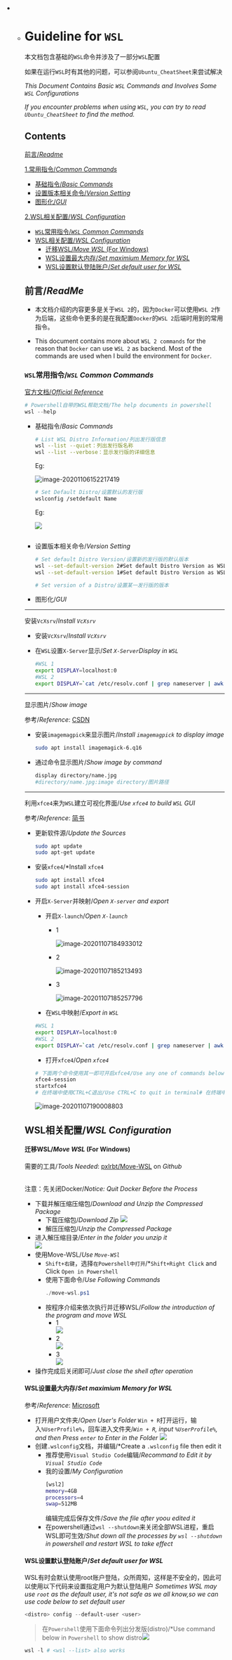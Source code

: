 - - # Guideline for `WSL`
  
    本文档包含基础的`WSL`命令并涉及了一部分`WSL`配置
  
    如果在运行`WSL`时有其他的问题，可以参阅`Ubuntu_CheatSheet`来尝试解决
  
    *This Document Contains Basic `WSL` Commands and Involves Some `WSL` Configurations*
  
    *If you encounter problems when using `WSL`, you can try to read `Ubuntu_CheatSheet` to find the method.*
  
    
  
    ## Contents
  
    [前言/*Readme*](#Readme)
  
    [1.常用指令/*Common Commands*](#1)
  
    - [基础指令/*Basic Commands*](#Basic)
    - [设置版本相关命令/*Version Setting*](#Version)
    - [图形化/*GUI*](#gui)
  
    [2.WSL相关配置/*WSL Configuration*](#wsl相关配置wsl-configuration)
    - [`WSL`常用指令/*`WSL` Common Commands*](#wsl常用指令wsl-common-commands)
    - [WSL相关配置/*WSL Configuration*](#wsl相关配置wsl-configuration)
      - [迁移WSL/*Move WSL* (For Windows)](#迁移wslmove-wsl-for-windows)
      - [WSL设置最大内存/*Set maximium Memory for WSL*](#wsl设置最大内存set-maximium-memory-for-wsl)
      - [WSL设置默认登陆账户/*Set default user for WSL*](#wsl设置默认登陆账户set-default-user-for-wsl)
  
  
    ## 前言/*ReadMe*
  
    <span id="Readme"></span>
  
    - 本文档介绍的内容更多是关于`WSL 2`的，因为`Docker`可以使用`WSL 2`作为后端，这些命令更多的是在我配置`Docker`的`WSL 2`后端时用到的常用指令。
  
    - This document contains more about `WSL 2 commands` for the reason that `Docker` can use `WSL 2` as backend. Most of the commands are used when I build the environment for `Docker`.
  
    
  
  
    ### `WSL`常用指令/*`WSL` Common Commands*
  
    <span id="1"></span>
  
    [官方文档/*Official Reference*](https://docs.microsoft.com/zh-cn/windows/wsl/reference)
  
    ```powershell
    # Powershell自带的WSL帮助文档/The help documents in powershell
    wsl --help
    ```
  
    
  
    - <span id="Basic">基础指令/*Basic Commands*</span>
  
      ```bash
      # List WSL Distro Information/列出发行版信息
      wsl --list --quiet：列出发行版名称
      wsl --list --verbose：显示发行版的详细信息
      ```
  
      Eg:
  
      ![image-20201106152217419](https://cdn.jsdelivr.net/gh/AlstarWU/Picture@Markdown/Markdown/WSL_l.png)
  
    
  
      ```bash
      # Set Default Distro/设置默认的发行版
      wslconfig /setdefault Name
      ```
  
      Eg:
  
      ![](https://cdn.jsdelivr.net/gh/AlstarWU/Picture@Markdown/Markdown/WSL-SetDefault.png)
  
    
  
      ```bash
    
      ```
  
  
    - <span id="Version">设置版本相关命令/*Version Setting*</span>
  
      ```bash
      # Set default Distro Version/设置新的发行版的默认版本
      wsl --set-default-version 2#Set default Distro Version as WSL 2/设置新的发行版的默认版本为WSL2
      wsl --set-default-version 1#Set default Distro Version as WSL 1/设置新的发行版的默认版本为WSL1
  
      # Set version of a Distro/设置某一发行版的版本
  
      ```
  
    
  
  
    - <span id="gui">图形化/*GUI*</span>
    -----
      安装`VcXsrv`/*Install `VcXsrv`*
      - 安装`VcXsrv`/*Install `VcXsrv`*
  
      - 在`WSL`设置`X-Server`显示/*Set `X-Server`Display  in `WSL`*
  
        ```bash
        #WSL 1
        export DISPLAY=localhost:0
        #WSL 2
        export DISPLAY=`cat /etc/resolv.conf | grep nameserver | awk '{print $2}'`:0
        ```
  
    ----
  
      显示图片/*Show image*
  
      参考/*Reference*:  [CSDN](https://blog.csdn.net/weixin_30834783/article/details/102144314)
  
      - 安装`imagemagpick`来显示图片/*Install `imagemagpick` to display image*
  
        ```bash
        sudo apt install imagemagick-6.q16
        ```
  
      - 通过命令显示图片/*Show image by command*
  
        ```bash
        display directory/name.jpg
        #directory/name.jpg:image directory/图片路径
        ```
  
    
  
  
    -----
  
      利用`xfce4`来为`WSL`建立可视化界面/*Use `xfce4` to build `WSL` GUI*
  
      参考/*Reference*: [简书](https://www.jianshu.com/p/9fdea59ae8a2)
  
    - 更新软件源/*Update the Sources*
  
      ```bash
      sudo apt update
      sudo apt-get update
      ```
  
    - 安装`xfce4`/*Install `xfce4`
  
      ```bash
      sudo apt install xfce4
      sudo apt install xfce4-session
      ```
  
    - 开启`X-Server`并映射/*Open `X-server` and export*
  
      - 开启`X-launch`/*Open `X-launch`*
  
        - 1
  
          ![image-20201107184933012](https://cdn.jsdelivr.net/gh/AlstarWU/Picture@Markdown/Markdown/image-20201107184933012.png)
  
        - 2
  
          ![image-20201107185213493](https://cdn.jsdelivr.net/gh/AlstarWU/Picture@Markdown/Markdown/image-20201107185213493.png)
  
        - 3
  
          ![image-20201107185257796](https://cdn.jsdelivr.net/gh/AlstarWU/Picture@Markdown/Markdown/image-20201107185257796.png)
  
      - 在`WSL`中映射/*Export in `WSL`*
  
      ```bash
      #WSL 1
      export DISPLAY=localhost:0
      #WSL 2
      export DISPLAY=`cat /etc/resolv.conf | grep nameserver | awk '{print $2}'`:0
      ```
  
      - 打开`xfce4`/*Open `xfce4`*
  
      ```bash
      # 下面两个命令使用其一即可开启xfce4/Use any one of commands below can open xfce4*GUI*
      xfce4-session
      startxfce4
      # 在终端中使用CTRL+C退出/Use CTRL+C to quit in terminal# 在终端中使用CTRL+C退出/Use CTRL+C to quit in terminal
      ```
  
      ![image-20201107190008803](https://cdn.jsdelivr.net/gh/AlstarWU/Picture@Markdown/Markdown/image-20201107190008803.png)
  
  
    ## WSL相关配置/*WSL Configuration*
    #### 迁移WSL/*Move WSL* (For Windows)
    需要的工具/*Tools Needed*: [pxlrbt/Move-WSL](https://github.com/pxlrbt/move-wsl) on *Github*<br><br>
  
    注意：先关闭Docker/*Notice: Quit Docker Before the Process*
  
    - 下载并解压缩压缩包/*Download and Unzip the Compressed Package*
      - 下载压缩包/*Download Zip*
      ![](https://cdn.jsdelivr.net/gh/AlstarWU/Picture@Markdown/Markdown/20201108162744.png)
      - 解压压缩包/*Unzip the Compressed Package*
    - 进入解压缩目录/*Enter in the folder you unzip it*<br>
    ![](https://cdn.jsdelivr.net/gh/AlstarWU/Picture@Markdown/Markdown/20201108162947.png)
    - 使用Move-WSL/*Use `Move-WSl`* 
      - `Shift+右键`，选择`在Powershell中打开`/*`Shift+Right Click` and Click `Open in Powershell`
      - 使用下面命令/*Use Following Commands*
        ```powershell
        ./move-wsl.ps1
        ```
      - 按程序介绍来依次执行并迁移WSL/*Follow the introduction of the program and move WSL*
        - 1<br>
        ![](https://cdn.jsdelivr.net/gh/AlstarWU/Picture@Markdown/Markdown/20201108165147.png)
        - 2<br>
        ![](https://cdn.jsdelivr.net/gh/AlstarWU/Picture@Markdown/Markdown/20201108165300.png)
        - 3<br>
        ![](https://cdn.jsdelivr.net/gh/AlstarWU/Picture@Markdown/Markdown/20201108165517.png)
    - 操作完成后关闭即可/*Just close the shell after operation*
  
    #### WSL设置最大内存/*Set maximium Memory for WSL*
  
     参考/*Reference*:  [Microsoft](https://docs.microsoft.com/zh-cn/windows/wsl/wsl-config#configure-global-options-with-wslconfig)
    - 打开用户文件夹/*Open User's Folder*
      `Win + R`打开运行，输入`%UserProfile%`，回车进入文件夹/*`Win + R`, input `%UserProfile%`, and then Press `enter` to Enter in the Folder*
      ![](https://cdn.jsdelivr.net/gh/AlstarWU/Picture@Markdown/Markdown/20201108170551.png)
    - 创建`.wslconfig`文档，并编辑/*Create a `.wslconfig` file then edit it
      - 推荐使用`Visual Studio Code`编辑/*Recommand to Edit it by `Visual Studio Code`*
      - 我的设置/*My Configuration*
        ```bash
        [wsl2]
        memory=4GB
        processors=4
        swap=512MB
        ```
        编辑完成后保存文件/*Save the file after yoou edited it*
      - 在powershell通过`wsl --shutdown`来关闭全部WSL进程，重启WSL即可生效/*Shut down all the processes by `wsl --shutdown` in powershell and restart WSL to take effect*
    #### WSL设置默认登陆账户/*Set default user for WSL*
    WSL有时会默认使用root账户登陆，众所周知，这样是不安全的，因此可以使用以下代码来设置指定用户为默认登陆用户
    *Sometimes WSL may use `root` as the default user, it's not safe as we all know,so we can use code below to set default user*
    ```powershell
    <distro> config --default-user <user>
    ```
    > 在`Powershell`使用下面命令列出分发版(distro)/*Use command below in `Powershell` to show distro![](https://cdn.jsdelivr.net/gh/AlstarWU/Picture@Markdown/Markdown/20201109184800.png)
    ```powershell
    wsl -l # <wsl --list> also works
    ```
